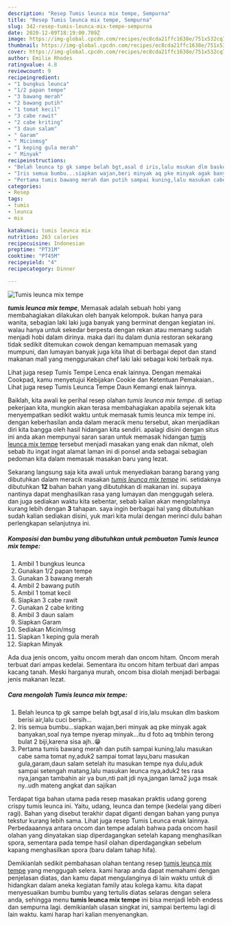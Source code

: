 ```yaml
---
description: "Resep Tumis leunca mix tempe, Sempurna"
title: "Resep Tumis leunca mix tempe, Sempurna"
slug: 342-resep-tumis-leunca-mix-tempe-sempurna
date: 2020-12-09T18:19:00.709Z
image: https://img-global.cpcdn.com/recipes/ec8cda21ffc1638e/751x532cq70/tumis-leunca-mix-tempe-foto-resep-utama.jpg
thumbnail: https://img-global.cpcdn.com/recipes/ec8cda21ffc1638e/751x532cq70/tumis-leunca-mix-tempe-foto-resep-utama.jpg
cover: https://img-global.cpcdn.com/recipes/ec8cda21ffc1638e/751x532cq70/tumis-leunca-mix-tempe-foto-resep-utama.jpg
author: Emilie Rhodes
ratingvalue: 4.8
reviewcount: 9
recipeingredient:
- "1 bungkus leunca"
- "1/2 papan tempe"
- "3 bawang merah"
- "2 bawang putih"
- "1 tomat kecil"
- "3 cabe rawit"
- "2 cabe kriting"
- "3 daun salam"
- " Garam"
- " Micinmsg"
- "1 keping gula merah"
- " Minyak"
recipeinstructions:
- "Belah leunca tp gk sampe belah bgt,asal d iris,lalu msukan dlm baskom berisi air,lalu cuci bersih..."
- "Iris semua bumbu...siapkan wajan,beri minyak aq pke minyak agak banyakan,soal nya tempe nyerap minyak...itu d foto aq tmbhin terong bulat 2 biji,karena sisa ajh..😁"
- "Pertama tumis bawang merah dan putih sampai kuning,lalu masukan cabe sama tomat ny,aduk2 sampai tomat layu,baru masukan gula,garam,daun salam setelah itu masukan tempe nya dulu,aduk sampai setengah matang,lalu masukan leunca nya,aduk2 tes rasa nya,jangan tambahin air ya bun,nti pait jdi nya,jangan lama2 juga msak ny..udh mateng angkat dan sajikan"
categories:
- Resep
tags:
- tumis
- leunca
- mix

katakunci: tumis leunca mix 
nutrition: 263 calories
recipecuisine: Indonesian
preptime: "PT31M"
cooktime: "PT45M"
recipeyield: "4"
recipecategory: Dinner

---
```



![Tumis leunca mix tempe](https://img-global.cpcdn.com/recipes/ec8cda21ffc1638e/751x532cq70/tumis-leunca-mix-tempe-foto-resep-utama.jpg)

<b><i>tumis leunca mix tempe</i></b>, Memasak adalah sebuah hobi yang membahagiakan dilakukan oleh banyak kelompok. bukan hanya para wanita, sebagian laki laki juga banyak yang berminat dengan kegiatan ini. walau hanya untuk sekedar berpesta dengan rekan atau memang sudah menjadi hobi dalam dirinya. maka dari itu dalam dunia restoran sekarang tidak sedikit ditemukan cowok dengan kemampuan memasak yang mumpuni, dan lumayan banyak juga kita lihat di berbagai depot dan stand makanan mall yang menggunakan chef laki laki sebagai koki terbaik nya.

Lihat juga resep Tumis Tempe Lenca enak lainnya. Dengan memakai Cookpad, kamu menyetujui Kebijakan Cookie dan Ketentuan Pemakaian.. Lihat juga resep Tumis Leunca Tempe Daun Kemangi enak lainnya.

Baiklah, kita awali ke perihal resep olahan <i>tumis leunca mix tempe</i>. di setiap pekerjaan kita, mungkin akan terasa membahagiakan apabila sejenak kita menyempatkan sedikit waktu untuk memasak tumis leunca mix tempe ini. dengan keberhasilan anda dalam meracik menu tersebut, akan menjadikan diri kita bangga oleh hasil hidangan kita sendiri. apalagi disini dengan situs ini anda akan mempunyai saran saran untuk memasak hidangan <u>tumis leunca mix tempe</u> tersebut menjadi masakan yang enak dan nikmat, oleh sebab itu ingat ingat alamat laman ini di ponsel anda sebagai sebagian pedoman kita dalam memasak masakan baru yang lezat.


Sekarang langsung saja kita awali untuk menyediakan barang barang yang dibutuhkan dalam meracik masakan <u><i>tumis leunca mix tempe</i></u> ini. setidaknya dibutuhkan <b>12</b> bahan bahan yang dibutuhkan di makanan ini. supaya nantinya dapat menghasilkan rasa yang lumayan dan menggugah selera. dan juga sediakan waktu kita sebentar, sebab kalian akan mengolahnya kurang lebih dengan <b>3</b> tahapan. saya ingin berbagai hal yang dibutuhkan sudah kalian sediakan disini, yuk mari kita mulai dengan merinci dulu bahan perlengkapan selanjutnya ini.

<!--inarticleads1-->

##### Komposisi dan bumbu yang dibutuhkan untuk pembuatan Tumis leunca mix tempe:

1. Ambil 1 bungkus leunca
1. Gunakan 1/2 papan tempe
1. Gunakan 3 bawang merah
1. Ambil 2 bawang putih
1. Ambil 1 tomat kecil
1. Siapkan 3 cabe rawit
1. Gunakan 2 cabe kriting
1. Ambil 3 daun salam
1. Siapkan  Garam
1. Sediakan  Micin/msg
1. Siapkan 1 keping gula merah
1. Siapkan  Minyak


Ada dua jenis oncom, yaitu oncom merah dan oncom hitam. Oncom merah terbuat dari ampas kedelai. Sementara itu oncom hitam terbuat dari ampas kacang tanah. Meski harganya murah, oncom bisa diolah menjadi berbagai jenis makanan lezat. 

<!--inarticleads2-->

##### Cara mengolah Tumis leunca mix tempe:

1. Belah leunca tp gk sampe belah bgt,asal d iris,lalu msukan dlm baskom berisi air,lalu cuci bersih...
1. Iris semua bumbu...siapkan wajan,beri minyak aq pke minyak agak banyakan,soal nya tempe nyerap minyak...itu d foto aq tmbhin terong bulat 2 biji,karena sisa ajh..😁
1. Pertama tumis bawang merah dan putih sampai kuning,lalu masukan cabe sama tomat ny,aduk2 sampai tomat layu,baru masukan gula,garam,daun salam setelah itu masukan tempe nya dulu,aduk sampai setengah matang,lalu masukan leunca nya,aduk2 tes rasa nya,jangan tambahin air ya bun,nti pait jdi nya,jangan lama2 juga msak ny..udh mateng angkat dan sajikan


Terdapat tiga bahan utama pada resep masakan praktis udang goreng crispy tumis leunca ini. Yaitu, udang, leunca dan tempe (kedelai yang diberi ragi). Bahan yang disebut terakhir dapat diganti dengan bahan yang punya tekstur kurang lebih sama. Lihat juga resep Tumis Leunca enak lainnya. Perbedaaannya antara oncom dan tempe adalah bahwa pada oncom hasil olahan yang dinyatakan siap diperdagangkan setelah kapang menghasilkan spora, sementara pada tempe hasil olahan diperdagangkan sebelum kapang menghasilkan spora (baru dalam tahap hifa). 

Demikianlah sedikit pembahasan olahan tentang resep <u>tumis leunca mix tempe</u> yang menggugah selera. kami harap anda dapat memahami dengan penjelasan diatas, dan kamu dapat mengulanginya di lain waktu untuk di hidangkan dalam aneka kegiatan family atau kolega kamu. kita dapat menyesuaikan bumbu bumbu yang tertulis diatas selaras dengan selera anda, sehingga menu <b>tumis leunca mix tempe</b> ini bisa menjadi lebih endess dan sempurna lagi. demikianlah ulasan singkat ini, sampai bertemu lagi di lain waktu. kami harap hari kalian menyenangkan.
